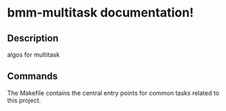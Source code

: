 # bmm-multitask documentation!

## Description

algos for multitask

## Commands

The Makefile contains the central entry points for common tasks related to this project.

